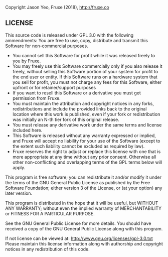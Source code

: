 Copyright Jason Yeo, Fruxe (2018), http://fruxe.co

## LICENSE
This source code is released under GPL 3.0 with the following ammendments:
You are free to use, copy, distribute and transmit this Software for non-commercial purposes.
- You cannot sell this Software for profit while it was released freely to you by Fruxe.
- You may freely use this Software commercially only if you also release it freely,
  without selling this Software portion of your system for profit to the end user or entity.
  If this Software runs on a hardware system that you sell for profit, you must not charge
  any fees for this Software, either upfront or for retainer/support purposes
- If you want to resell this Software or a derivative you must get permission from Fruxe.
- You must maintain the attribution and copyright notices in any forks, redistributions and
  include the provided links back to the original location where this work is published,
  even if your fork or redistribution was initially an N-th tier fork of this original release.
- You must release any derivative work under the same terms and license included here.
- This Software is released without any warranty expressed or implied, and Fruxe
  will accept no liability for your use of the Software (except to the extent such liability
  cannot be excluded as required by law).
- Fruxe reserves the right to adjust or replace this license with one
  that is more appropriate at any time without any prior consent.
Otherwise all other non-conflicting and overlapping terms of the GPL terms below will apply.


This program is free software; you can redistribute it and/or modify it under the terms of the GNU General Public License as published by the Free Software Foundation; either version 3 of the License, or (at your option) any later version.

This program is distributed in the hope that it will be useful, but WITHOUT ANY WARRANTY; without even the implied warranty of MERCHANTABILITY or FITNESS FOR A PARTICULAR PURPOSE.

See the GNU General Public License for more details. You should have received a copy of the GNU General Public License along with this program.

If not license can be viewed at: http://www.gnu.org/licenses/gpl-3.0.txt Please maintain this license information along with authorship and copyright notices in any redistribution of this code.